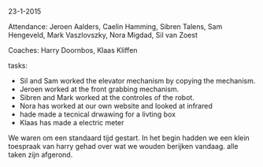 23-1-2015


Attendance: Jeroen Aalders, Caelin Hamming, Sibren Talens, Sam Hengeveld, Mark Vaszlovszky, Nora Migdad, Sil van Zoest

Coaches: Harry Doornbos, Klaas Kliffen


tasks:

* Sil and Sam worked the elevator mechanism by copying the mechanism.
* Jeroen worked at the front grabbing mechanism.
* Sibren and Mark worked at the controles of the robot.
* Nora has worked at our own website and looked at infrared 
* hade made a tecnical drwawing for a livting box
* Klaas has made a electric meter

We waren om een standaard tijd gestart. In het begin hadden we een klein toespraak van harry gehad over wat we wouden berijken vandaag. alle taken zijn afgerond.
